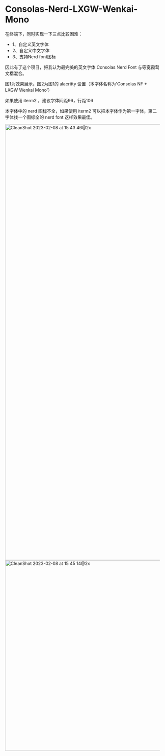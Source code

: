 # Consolas-Nerd-LXGW-Wenkai-Mono

在终端下，同时实现一下三点比较困难：

- 1、自定义英文字体
- 2、自定义中文字体
- 3、支持Nerd font图标

因此有了这个项目，把我认为最完美的英文字体 Consolas Nerd Font 与等宽霞鹜文楷混合。

图1为效果展示，图2为图1的 alacritty 设置（本字体名称为'Consolas NF + LXGW Wenkai Mono'）

如果使用 iterm2 ，建议字体间距96，行距106

本字体中的 nerd 图标不全，如果使用 iterm2 可以把本字体作为第一字体，第二字体找一个图标全的 nerd font 这样效果最佳。

<img width="1413" alt="CleanShot 2023-02-08 at 15 43 46@2x" src="https://user-images.githubusercontent.com/90915827/217466041-ff954cec-669c-4eb3-864a-48f9fe06d661.png">
<img width="618" alt="CleanShot 2023-02-08 at 15 45 14@2x" src="https://user-images.githubusercontent.com/90915827/217466288-974388a9-b547-4f4d-9172-86d7679f0b6c.png">
